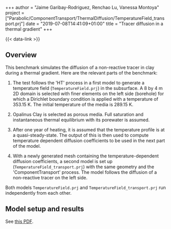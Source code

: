 +++
author = "Jaime Garibay-Rodriguez, Renchao Lu, Vanessa Montoya"
project = ["Parabolic/ComponentTransport/ThermalDiffusion/TemperatureField_transport.prj"]
date = "2019-07-08T14:41:09+01:00"
title = "Tracer diffusion in a thermal gradient"
+++

{{< data-link >}}

## Overview

This benchmark simulates the diffusion of a non-reactive tracer in clay during a thermal gradient. Here are the relevant parts of the benchmark:

1. The test follows the 'HT' process in a first model to generate a temperature field (`TemperatureField.prj`) in the subsurface. A 8 by 4 m 2D domain is selected with finer elements on the left side (borehole) for which a Dirichlet boundary condition is applied with a temperature of 353.15 K. The initial temperature of the media is 289.15 K.

2. Opalinus Clay is selected as porous media. Full saturation and instantaneous thermal equilibrium with its porewater is assumed.

3. After one year of heating, it is assumed that the temperature profile is at a quasi-steady-state. The output of this is then used to compute temperature dependent diffusion coefficients to be used in the next part of the model.

4. With a newly generated mesh containing the temperature-dependent diffusion coefficients, a second model is set up (`TemperatureField_transport.prj`) with the same geometry and the 'ComponentTransport' process. The model follows the diffusion of a non-reactive tracer on the left side.

Both models `TemperatureField.prj` and `TemperatureField_transport.prj` run independently from each other.

## Model setup and results

See [this PDF](DiffusionThermalGradient.pdf).
